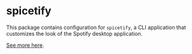 # spicetify

This package contains configuration for `spicetify`, a CLI application that customizes the look of the Spotify desktop application.

[See more here](https://spicetify.app/).
